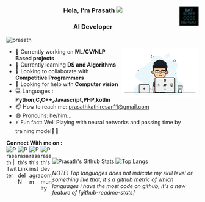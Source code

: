 <h3 align="center"> Hola, I'm Prasath <img src="https://media.giphy.com/media/hvRJCLFzcasrR4ia7z/giphy.gif" width="25px"><img align = "right" width=10% src="https://github.com/Starkultra/Starkultra/blob/master/Source/giphy.gif"> </h3>
<h3 align="center">AI Developer</h3>
<p align="left"> <img src="https://komarev.com/ghpvc/?username=Starkultra" alt="prasath" /> </p>



<img align = "right" width=40% src="https://github.com/Starkultra/Starkultra/blob/master/Source/code.gif">


- 🔭 Currently working on **ML/CV/NLP Based projects**
- 🌱 Currently learning  **DS and Algorithms**
- 👯 Looking to collaborate with **Competitive Programmers**
- 🤔 Looking for help with **Computer vision**
- 💻 Languages : **Python,C,C++,Javascript,PHP,kotlin**
- 📫 How to reach me: prasathkathiresan11@gmail.com 
- 😄 Pronouns: he/him...
- ⚡ Fun fact: Well Playing with neural networks and passing time by training model:thinking::sweat_smile:


**Connect With me on :** 
<br>
<a href="https://twitter.com/Starkultra11">
  <img align="left" alt="Prasath | Twitter" width="30px" src="https://cdn.jsdelivr.net/npm/simple-icons@v3/icons/twitter.svg" />
</a>
<a href="https://www.linkedin.com/in/prasath-k-60138516a/">
  <img align="left" alt="Prasath's LinkdeIN" width="30px" src="https://cdn.jsdelivr.net/npm/simple-icons@v3/icons/linkedin.svg" />
</a>
 <a href="https://www.instagram.com/dev_prasath/">
  <img align="left" alt="Prasath's instagram" width="30px" src="https://cdn.jsdelivr.net/npm/simple-icons@v3/icons/instagram.svg" />
  </a>
  <a href="https://dev.to/starkultra">
  <img align="left" alt="Prasath's dev community" width="30px" src="https://cdn.jsdelivr.net/npm/simple-icons@v3/icons/dev-dot-to.svg" />
  </a>
</br>



![Prasath's Github Stats](https://github-readme-stats.vercel.app/api?username=Starkultra&show_icons=true&theme=tokyonight)      [![Top Langs](https://github-readme-stats.vercel.app/api/top-langs/?username=Starkultra&theme=tokyonight)](https://github.com/Starkultra/github-readme-stats)

*NOTE: Top languages does not indicate my skill level or something like that, it's a github metric of which languages i have the most code on github, it's a new feature of [github-readme-stats]*
